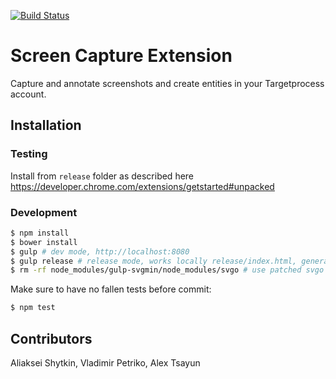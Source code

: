 [![Build Status](https://travis-ci.org/TargetProcess/screen-capture-extension.svg?branch=master)](https://travis-ci.org/TargetProcess/screen-capture-extension)

# Screen Capture Extension

Capture and annotate screenshots and create entities in your Targetprocess account.

## Installation

### Testing

Install from `release` folder as described here https://developer.chrome.com/extensions/getstarted#unpacked

### Development

```sh
$ npm install
$ bower install
$ gulp # dev mode, http://localhost:8080
$ gulp release # release mode, works locally release/index.html, generate .zip file in release-compressed/ folder
$ rm -rf node_modules/gulp-svgmin/node_modules/svgo # use patched svgo
```

Make sure to have no fallen tests before commit:

```sh
$ npm test
```

## Contributors

Aliaksei Shytkin, Vladimir Petriko, Alex Tsayun

